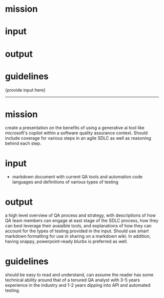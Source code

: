 # mission

# input

# output

# guidelines

{provide input here}

---

# mission

create a presentation on the benefits of using a generative ai tool like microsoft's copilot within a software quality assurance context. Should include coverage for various steps in an agile SDLC as well as reasoning behind each step.

# input

-   markdown document with current QA tools and automation code languages and definitions of various types of testing

# output

a high level overview of QA process and strategy, with descriptions of how QA team members can engage at east stage of the SDLC process, how they can best leverage their avaialble tools, and explanations of how they can account for the types of testing provided in the input. Should use smart markdown formatting for use in sharing on a markdown wiki. In addition, having snappy, powerpoint-ready blurbs is preferred as well.

# guidelines

should be easy to read and understand, can assume the reader has some technical ability around that of a tenured QA analyst with 3-5 years experience in the industry and 1-2 years dipping into API and automated testing.
